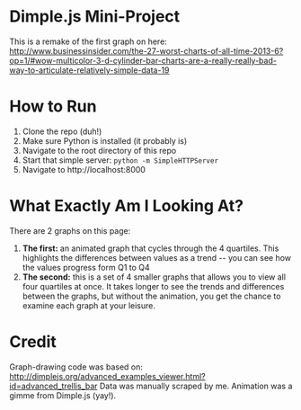 # Dimple.js Mini-Project
This is a remake of the first graph on here: http://www.businessinsider.com/the-27-worst-charts-of-all-time-2013-6?op=1/#wow-multicolor-3-d-cylinder-bar-charts-are-a-really-really-bad-way-to-articulate-relatively-simple-data-19

# How to Run
1. Clone the repo (duh!)
2. Make sure Python is installed (it probably is)
3. Navigate to the root directory of this repo
4. Start that simple server: `python -m SimpleHTTPServer`
5. Navigate to http://localhost:8000

# What Exactly Am I Looking At?
There are 2 graphs on this page:

1. **The first:** an animated graph that cycles through the 4 quartiles. This highlights the differences between values as a trend -- you can see how the values progress form Q1 to Q4
2. **The second:** this is a set of 4 smaller graphs that allows you to view all four quartiles at once. It takes longer to see the trends and differences between the graphs, but without the animation, you get the chance to examine each graph at your leisure.

# Credit
Graph-drawing code was based on: http://dimplejs.org/advanced_examples_viewer.html?id=advanced_trellis_bar
Data was manually scraped by me. Animation was a gimme from Dimple.js (yay!).
